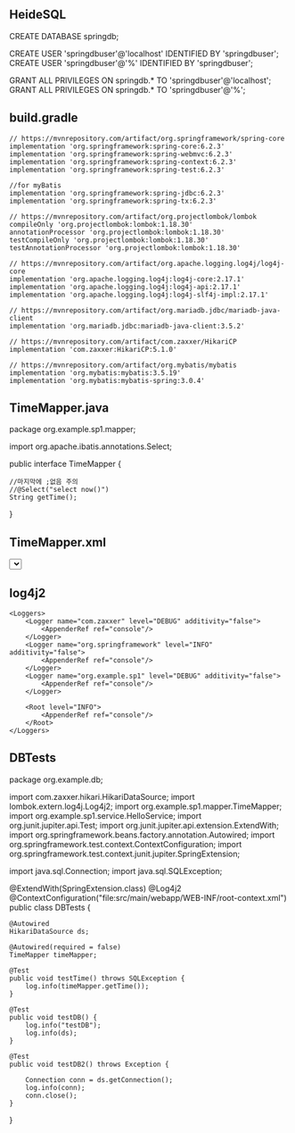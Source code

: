 ## HeideSQL

CREATE DATABASE springdb;

CREATE USER 'springdbuser'@'localhost' IDENTIFIED BY 'springdbuser';
CREATE USER 'springdbuser'@'%' IDENTIFIED BY 'springdbuser';

GRANT ALL PRIVILEGES ON springdb.* TO 'springdbuser'@'localhost';
GRANT ALL PRIVILEGES ON springdb.* TO 'springdbuser'@'%';

## build.gradle

    // https://mvnrepository.com/artifact/org.springframework/spring-core
    implementation 'org.springframework:spring-core:6.2.3'
    implementation 'org.springframework:spring-webmvc:6.2.3'
    implementation 'org.springframework:spring-context:6.2.3'
    implementation 'org.springframework:spring-test:6.2.3'

    //for myBatis
    implementation 'org.springframework:spring-jdbc:6.2.3'
    implementation 'org.springframework:spring-tx:6.2.3'

    // https://mvnrepository.com/artifact/org.projectlombok/lombok
    compileOnly 'org.projectlombok:lombok:1.18.30'
    annotationProcessor 'org.projectlombok:lombok:1.18.30'
    testCompileOnly 'org.projectlombok:lombok:1.18.30'
    testAnnotationProcessor 'org.projectlombok:lombok:1.18.30'

    // https://mvnrepository.com/artifact/org.apache.logging.log4j/log4j-core
    implementation 'org.apache.logging.log4j:log4j-core:2.17.1'
    implementation 'org.apache.logging.log4j:log4j-api:2.17.1'
    implementation 'org.apache.logging.log4j:log4j-slf4j-impl:2.17.1'

    // https://mvnrepository.com/artifact/org.mariadb.jdbc/mariadb-java-client
    implementation 'org.mariadb.jdbc:mariadb-java-client:3.5.2'

    // https://mvnrepository.com/artifact/com.zaxxer/HikariCP
    implementation 'com.zaxxer:HikariCP:5.1.0'

    // https://mvnrepository.com/artifact/org.mybatis/mybatis
    implementation 'org.mybatis:mybatis:3.5.19'
    implementation 'org.mybatis:mybatis-spring:3.0.4'

## TimeMapper.java

package org.example.sp1.mapper;

import org.apache.ibatis.annotations.Select;

public interface TimeMapper {

    //마지막에 ;없음 주의
    //@Select("select now()")
    String getTime();
}

## TimeMapper.xml

<?xml version="1.0" encoding="UTF-8" ?>
<!DOCTYPE mapper
        PUBLIC "-//mybatis.org//DTD Mapper 3.0//EN"
        "https://mybatis.org/dtd/mybatis-3-mapper.dtd">
<mapper namespace="org.example.sp1.mapper.TimeMapper">
    <select id="getTime" resultType="string">
        select now()
    </select>
</mapper>

## log4j2

 <!-- Logger 설정 -->
    <Loggers>
        <Logger name="com.zaxxer" level="DEBUG" additivity="false">
            <AppenderRef ref="console"/>
        </Logger>
        <Logger name="org.springframework" level="INFO" additivity="false">
            <AppenderRef ref="console"/>
        </Logger>
        <Logger name="org.example.sp1" level="DEBUG" additivity="false">
            <AppenderRef ref="console"/>
        </Logger>

        <Root level="INFO">
            <AppenderRef ref="console"/>
        </Root>
    </Loggers>

## DBTests

package org.example.db;

import com.zaxxer.hikari.HikariDataSource;
import lombok.extern.log4j.Log4j2;
import org.example.sp1.mapper.TimeMapper;
import org.example.sp1.service.HelloService;
import org.junit.jupiter.api.Test;
import org.junit.jupiter.api.extension.ExtendWith;
import org.springframework.beans.factory.annotation.Autowired;
import org.springframework.test.context.ContextConfiguration;
import org.springframework.test.context.junit.jupiter.SpringExtension;

import java.sql.Connection;
import java.sql.SQLException;

@ExtendWith(SpringExtension.class)
@Log4j2
@ContextConfiguration("file:src/main/webapp/WEB-INF/root-context.xml")
public class DBTests {

    @Autowired
    HikariDataSource ds;

    @Autowired(required = false)
    TimeMapper timeMapper;

    @Test
    public void testTime() throws SQLException {
        log.info(timeMapper.getTime());
    }

    @Test
    public void testDB() {
        log.info("testDB");
        log.info(ds);
    }

    @Test
    public void testDB2() throws Exception {

        Connection conn = ds.getConnection();
        log.info(conn);
        conn.close();
    }

}














